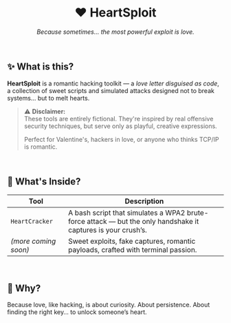 <h1 align=center>❤️ HeartSploit</h1>

<p align=center><em>Because sometimes... the most powerful exploit is love.</em></p>

<br>

## ✨ What is this?

**HeartSploit** is a romantic hacking toolkit — a *love letter disguised as code*, a collection of sweet scripts and simulated attacks designed not to break systems... but to melt hearts.

> ⚠️ **Disclaimer:**  
> These tools are entirely fictional. They're inspired by real offensive security techniques, but serve only as playful, creative expressions.  
>
> Perfect for Valentine's, hackers in love, or anyone who thinks TCP/IP is romantic.

<br>

## 💌 What's Inside?

| Tool         | Description |
|--------------|-------------|
| `HeartCracker` | A bash script that simulates a WPA2 brute-force attack — but the only handshake it captures is your crush’s. |
| *(more coming soon)* | Sweet exploits, fake captures, romantic payloads, crafted with terminal passion. |

<br>

## 🖤 Why?

Because love, like hacking, is about curiosity.
About persistence.
About finding the right key… to unlock someone’s heart.